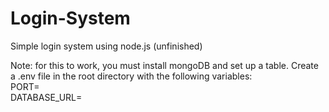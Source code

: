 # Login-System
Simple login system using node.js (unfinished)

Note: for this to work, you must install mongoDB and set up a table. Create a .env file in the root directory with the following variables:<br>
PORT=<br>
DATABASE_URL=<br>
